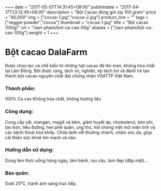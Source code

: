 +++
date = "2017-05-07T14:31:45+08:00"
publishdate = "2017-04-17T23:12:45+08:00"
description = "Bột Cacao đóng gói zip 100 gram"
price = "40,000"
img = ["cocoa-1.jpg","cocoa-2.jpg"]
product_line = ""
tags = ["veggie-powder","cocoa"]
thumbnail = "cocoa-1.jpg"
title = "Bột cacao (100g)"
url = "/san-pham/bot-ca-cao-50g"
aliases = ["/san-pham/bột-ca-cao-100g"]
weight = 1
+++

# Bột cacao DalaFarm 
                       
Được chọn lọc và chế biến từ những hạt cacao  đã lên men, 
không hóa chất tại Lâm Đồng. Bột được rang, tách vỏ,  nghiền, ép tách bơ và đánh tơi 
tạo thành bột cacao nguyên chất đạt chứng nhận VSATTP Việt Nam.

### Thành phần: 
100% Ca cao 
Không hóa chất, không hương liệu

### Công dụng: 
Cung cấp sắt, mangan, magiê và  kẽm, giảm huyết áp, cholesterol,  béo phì, táo bón, tiểu đường, hen  phế quản, ung thư, 
hội chứng mệt  mỏi mãn tính và các bệnh thoái  hóa khớp. Chữa lành vết thương  nhanh, chăm sóc da, 
giúp cải thiện  sức khoẻ tim mạch và não.

### Hướng dẫn sử dụng:  
Dùng làm thức uống hàng ngày,  làm bánh, rau câu, làm đẹp  (đắp mặt)… 

### Bảo quản: 
Dưới 25⁰C, tránh ánh sáng trực tiếp.

